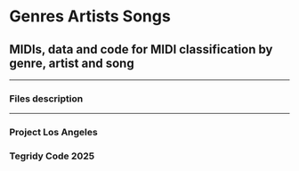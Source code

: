 # Genres Artists Songs
## MIDIs, data and code for MIDI classification by genre, artist and song

***

### Files description

***

### Project Los Angeles
### Tegridy Code 2025
